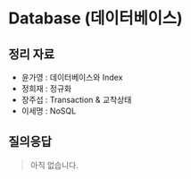 # Database (데이터베이스)

## 정리 자료

<!-- ex) 홍길동 : [자료명](./materials/자료명) -->

- 윤가영 : 데이터베이스와 Index
- 정희재 : 정규화
- 장주섭 : Transaction & 교착상태
- 이세명 : NoSQL

## 질의응답

> 아직 없습니다.
